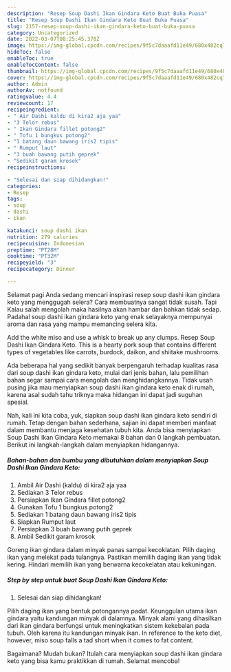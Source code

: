 ```yaml
---
description: "Resep Soup Dashi Ikan Gindara Keto Buat Buka Puasa"
title: "Resep Soup Dashi Ikan Gindara Keto Buat Buka Puasa"
slug: 2157-resep-soup-dashi-ikan-gindara-keto-buat-buka-puasa
category: Uncategorized
date: 2022-03-07T08:25:45.378Z
image: https://img-global.cpcdn.com/recipes/9f5c7daaafd11e49/680x482cq70/soup-dashi-ikan-gindara-keto-foto-resep-utama.jpg
hideToc: false
enableToc: true
enableTocContent: false
thumbnail: https://img-global.cpcdn.com/recipes/9f5c7daaafd11e49/680x482cq70/soup-dashi-ikan-gindara-keto-foto-resep-utama.jpg
cover: https://img-global.cpcdn.com/recipes/9f5c7daaafd11e49/680x482cq70/soup-dashi-ikan-gindara-keto-foto-resep-utama.jpg
author: Admin
authorAv: notfound
ratingvalue: 4.4
reviewcount: 17
recipeingredient:
- " Air Dashi kaldu di kira2 aja yaa"
- "3 Telor rebus"
- " Ikan Gindara fillet potong2"
- " Tofu 1 bungkus potong2"
- "1 batang daun bawang iris2 tipis"
- " Rumput laut"
- "3 buah bawang putih geprek"
- "Sedikit garam krosok"
recipeinstructions:

- "Selesai dan siap dihidangkan!"
categories:
- Resep
tags:
- soup
- dashi
- ikan

katakunci: soup dashi ikan 
nutrition: 279 calories
recipecuisine: Indonesian
preptime: "PT28M"
cooktime: "PT32M"
recipeyield: "3"
recipecategory: Dinner

---
```



Selamat pagi Anda sedang mencari inspirasi resep soup dashi ikan gindara keto yang menggugah selera? Cara membuatnya sangat tidak susah. Tapi Kalau salah mengolah maka hasilnya akan hambar dan bahkan tidak sedap. Padahal soup dashi ikan gindara keto yang enak selayaknya mempunyai aroma dan rasa yang mampu memancing selera kita.


Add the white miso and use a whisk to break up any clumps. Resep Soup Dashi Ikan Gindara Keto. This is a hearty pork soup that contains different types of vegetables like carrots, burdock, daikon, and shiitake mushrooms.

Ada beberapa hal yang sedikit banyak berpengaruh terhadap kualitas rasa dari soup dashi ikan gindara keto, mulai dari jenis bahan, lalu pemilihan bahan segar sampai cara mengolah dan menghidangkannya. Tidak usah pusing jika mau menyiapkan soup dashi ikan gindara keto enak di rumah, karena asal sudah tahu triknya maka hidangan ini dapat jadi suguhan spesial.


Nah, kali ini kita coba, yuk, siapkan soup dashi ikan gindara keto sendiri di rumah. Tetap dengan bahan sederhana, sajian ini dapat memberi manfaat dalam membantu menjaga kesehatan tubuh kita. Anda bisa menyiapkan Soup Dashi Ikan Gindara Keto memakai 8 bahan dan 0 langkah pembuatan. Berikut ini langkah-langkah dalam menyiapkan hidangannya.

<!--inarticleads1-->

##### Bahan-bahan dan bumbu yang dibutuhkan dalam menyiapkan Soup Dashi Ikan Gindara Keto:

1. Ambil  Air Dashi (kaldu) di kira2 aja yaa
1. Sediakan 3 Telor rebus
1. Persiapkan  Ikan Gindara fillet potong2
1. Gunakan  Tofu 1 bungkus potong2
1. Sediakan 1 batang daun bawang iris2 tipis
1. Siapkan  Rumput laut
1. Persiapkan 3 buah bawang putih geprek
1. Ambil Sedikit garam krosok


Goreng ikan gindara dalam minyak panas sampai kecoklatan. Pilih daging ikan yang melekat pada tulangnya. Pastikan memilih daging ikan yang tidak kering. Hindari memilih ikan yang berwarna kecokelatan atau kekuningan. 

<!--inarticleads2-->

##### Step by step untuk buat Soup Dashi Ikan Gindara Keto:


1. Selesai dan siap dihidangkan!

Pilih daging ikan yang bentuk potongannya padat. Keunggulan utama ikan gindara yaitu kandungan minyak di dalamnya. Minyak alami yang dihasilkan dari ikan gindara berfungsi untuk meningkatkan sistem kekebalan pada tubuh. Oleh karena itu kandungan minyak ikan. In reference to the keto diet, however, miso soup falls a tad short when it comes to fat content. 

Bagaimana? Mudah bukan? Itulah cara menyiapkan soup dashi ikan gindara keto yang bisa kamu praktikkan di rumah. Selamat mencoba!

